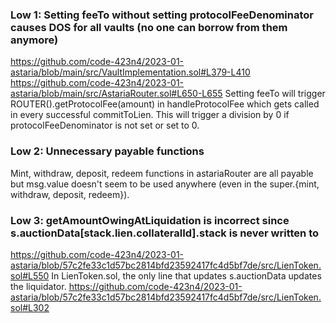 ### Low 1: Setting feeTo without setting protocolFeeDenominator causes DOS for all vaults (no one can borrow from them anymore)
https://github.com/code-423n4/2023-01-astaria/blob/main/src/VaultImplementation.sol#L379-L410
https://github.com/code-423n4/2023-01-astaria/blob/main/src/AstariaRouter.sol#L650-L655
Setting feeTo will trigger ROUTER().getProtocolFee(amount) in handleProtocolFee which gets called in every successful commitToLien.
This will trigger a division by 0 if protocolFeeDenominator is not set or set to 0.

### Low 2: Unnecessary payable functions
Mint, withdraw, deposit, redeem functions in astariaRouter are all payable but msg.value doesn't seem to be used anywhere (even in the super.{mint, withdraw, deposit, redeem}).

### Low 3: getAmountOwingAtLiquidation is incorrect since s.auctionData[stack.lien.collateralId].stack is never written to
https://github.com/code-423n4/2023-01-astaria/blob/57c2fe33c1d57bc2814bfd23592417fc4d5bf7de/src/LienToken.sol#L550
In LienToken.sol, the only line that updates s.auctionData updates the liquidator.
https://github.com/code-423n4/2023-01-astaria/blob/57c2fe33c1d57bc2814bfd23592417fc4d5bf7de/src/LienToken.sol#L302



